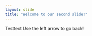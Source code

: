 ```yaml
---
layout: slide
title: "Welcome to our second slide!"
---
```

Testtext
Use the left arrow to go back!
